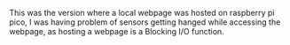 This was the version where a local webpage was hosted on raspberry pi pico, I was having problem of sensors getting hanged while accessing the webpage, as hosting a webpage is a Blocking I/O function.
